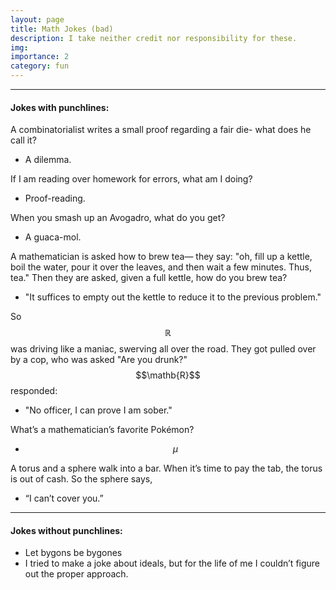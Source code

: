 ```yaml
---
layout: page
title: Math Jokes (bad)
description: I take neither credit nor responsibility for these.
img: 
importance: 2
category: fun
---
```


---

#### Jokes with punchlines:
A combinatorialist writes a small proof regarding a fair die- what does he call it? 
- A dilemma.

If I am reading over homework for errors, what am I doing?
- Proof-reading.

When you smash up an Avogadro, what do you get? 
- A guaca-mol.

A mathematician is asked how to brew tea— they say: "oh, fill up a kettle, boil the water, pour it over the leaves, and then wait a few minutes. Thus, tea." Then they are asked, given a full kettle, how do you brew tea? 
- "It suffices to empty out the kettle to reduce it to the previous problem."

So $$\mathbb{R}$$ was driving like a maniac, swerving all over the road. They got pulled over by a cop, who was asked "Are you drunk?" $$\mathb{R}$$ responded:
- "No officer, I can prove I am sober."

What’s a mathematician’s favorite Pokémon? 
- $$\mu$$

A torus and a sphere walk into a bar. When it’s time to pay the tab, the torus is out of cash. So the sphere says, 
- “I can’t cover you.”

---

#### Jokes without punchlines: 
- Let bygons be bygones
- I tried to make a joke about ideals, but for the life of me I couldn’t figure out the proper approach.
